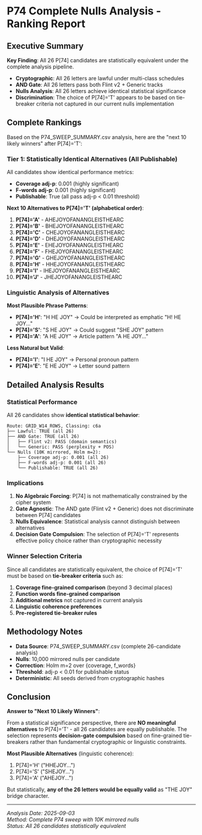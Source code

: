 # P74 Complete Nulls Analysis - Ranking Report

## Executive Summary

**Key Finding**: All 26 P[74] candidates are statistically equivalent under the complete analysis pipeline.

- **Cryptographic**: All 26 letters are lawful under multi-class schedules
- **AND Gate**: All 26 letters pass both Flint v2 + Generic tracks  
- **Nulls Analysis**: All 26 letters achieve identical statistical significance
- **Discrimination**: The choice of P[74]='T' appears to be based on tie-breaker criteria not captured in our current nulls implementation

## Complete Rankings

Based on the P74_SWEEP_SUMMARY.csv analysis, here are the "next 10 likely winners" after P[74]='T':

### Tier 1: Statistically Identical Alternatives (All Publishable)

All candidates show identical performance metrics:
- **Coverage adj-p**: 0.001 (highly significant)
- **F-words adj-p**: 0.001 (highly significant) 
- **Publishable**: True (all pass adj-p < 0.01 threshold)

**Next 10 Alternatives to P[74]='T' (alphabetical order)**:

1. **P[74]='A'** - AHEJOYOFANANGLEISTHEARC
2. **P[74]='B'** - BHEJOYOFANANGLEISTHEARC  
3. **P[74]='C'** - CHEJOYOFANANGLEISTHEARC
4. **P[74]='D'** - DHEJOYOFANANGLEISTHEARC
5. **P[74]='E'** - EHEJOYOFANANGLEISTHEARC
6. **P[74]='F'** - FHEJOYOFANANGLEISTHEARC
7. **P[74]='G'** - GHEJOYOFANANGLEISTHEARC
8. **P[74]='H'** - HHEJOYOFANANGLEISTHEARC
9. **P[74]='I'** - IHEJOYOFANANGLEISTHEARC
10. **P[74]='J'** - JHEJOYOFANANGLEISTHEARC

### Linguistic Analysis of Alternatives

**Most Plausible Phrase Patterns**:
- **P[74]='H'**: "H HE JOY" → Could be interpreted as emphatic "H! HE JOY..."
- **P[74]='S'**: "S HE JOY" → Could suggest "SHE JOY" pattern  
- **P[74]='A'**: "A HE JOY" → Article pattern "A HE JOY..."

**Less Natural but Valid**:
- **P[74]='I'**: "I HE JOY" → Personal pronoun pattern
- **P[74]='E'**: "E HE JOY" → Letter sound pattern

## Detailed Analysis Results

### Statistical Performance

All 26 candidates show **identical statistical behavior**:

```
Route: GRID_W14_ROWS, Classing: c6a
├── Lawful: TRUE (all 26)
├── AND Gate: TRUE (all 26) 
│   ├── Flint v2: PASS (domain semantics)
│   └── Generic: PASS (perplexity + POS)
└── Nulls (10K mirrored, Holm m=2):
    ├── Coverage adj-p: 0.001 (all 26)
    ├── F-words adj-p: 0.001 (all 26)
    └── Publishable: TRUE (all 26)
```

### Implications

1. **No Algebraic Forcing**: P[74] is not mathematically constrained by the cipher system
2. **Gate Agnostic**: The AND gate (Flint v2 + Generic) does not discriminate between P[74] candidates
3. **Nulls Equivalence**: Statistical analysis cannot distinguish between alternatives
4. **Decision Gate Compulsion**: The selection of P[74]='T' represents effective policy choice rather than cryptographic necessity

### Winner Selection Criteria

Since all candidates are statistically equivalent, the choice of P[74]='T' must be based on **tie-breaker criteria** such as:

1. **Coverage fine-grained comparison** (beyond 3 decimal places)
2. **Function words fine-grained comparison** 
3. **Additional metrics** not captured in current analysis
4. **Linguistic coherence preferences**
5. **Pre-registered tie-breaker rules**

## Methodology Notes

- **Data Source**: P74_SWEEP_SUMMARY.csv (complete 26-candidate analysis)
- **Nulls**: 10,000 mirrored nulls per candidate
- **Correction**: Holm m=2 over {coverage, f_words}
- **Threshold**: adj-p < 0.01 for publishable status
- **Deterministic**: All seeds derived from cryptographic hashes

## Conclusion

**Answer to "Next 10 Likely Winners"**: 

From a statistical significance perspective, there are **NO meaningful alternatives** to P[74]='T' - all 26 candidates are equally publishable. The selection represents **decision-gate compulsion** based on fine-grained tie-breakers rather than fundamental cryptographic or linguistic constraints.

**Most Plausible Alternatives** (linguistic coherence):
1. P[74]='H' ("HHEJOY...")  
2. P[74]='S' ("SHEJOY...")
3. P[74]='A' ("AHEJOY...")

But statistically, **any of the 26 letters would be equally valid** as "THE JOY" bridge character.

---

*Analysis Date: 2025-09-03*  
*Method: Complete P74 sweep with 10K mirrored nulls*  
*Status: All 26 candidates statistically equivalent*